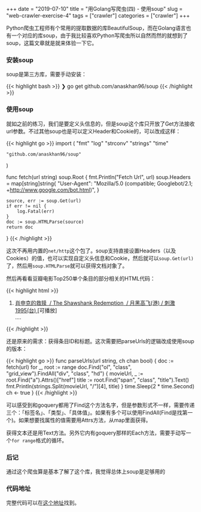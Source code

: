 +++
date = "2019-07-10"
title = "用Golang写爬虫(四) - 使用soup"
slug = "web-crawler-exercise-4"
tags = ["crawler"]
categories = ["crawler"]
+++

Python爬虫工程师有个常用的提取数据的库BeautifulSoup，而在Golang语言也有一个对应的库soup，由于我比较喜欢Python写爬虫所以自然而然的就想到了soup，这篇文章就是就来体验一下它。

### 安装soup

soup是第三方库，需要手动安装：

{{< highlight bash >}}
❯ go get github.com/anaskhan96/soup
{{< /highlight >}}

### 使用soup

就如之前的练习，我们是要定义头信息的，但是soup这个库只开放了Get方法接收url参数。不过其他soup也是可以定义Header和Cookie的，可以改成这样：

{{< highlight go >}}
import (
    "fmt"
    "log"
    "strconv"
    "strings"
    "time"

    "github.com/anaskhan96/soup"
)

func fetch(url string) soup.Root {
    fmt.Println("Fetch Url", url)
    soup.Headers = map[string]string{
        "User-Agent": "Mozilla/5.0 (compatible; Googlebot/2.1; +http://www.google.com/bot.html)",
    }

    source, err := soup.Get(url)
    if err != nil {
        log.Fatal(err)
    }
    doc := soup.HTMLParse(source)
    return doc
}
{{< /highlight >}}

这次不再用内置的`net/http`这个包了。soup支持直接设置Headers（以及Cookies）的值，也可以实现自定义头信息和Cookie，然后就可以`soup.Get(url)`了，然后用`soup.HTMLParse`就可以获得文档对象了。

然后再看看豆瓣电影Top250单个条目的部分相关的HTML代码：

{{< highlight html >}}
<ol class="grid_view">
  <li>
    <div class="item">
      <div class="info">
        <div class="hd">
          <a href="https://movie.douban.com/subject/1292052/" class="">
            <span class="title">肖申克的救赎</span>
            <span class="title">&nbsp;/&nbsp;The Shawshank Redemption</span>
            <span class="other">&nbsp;/&nbsp;月黑高飞(港)  /  刺激1995(台)</span>
          </a>
          <span class="playable">[可播放]</span>
        </div>
      </div>
    </div>
  </li>
  ....
</ol>
{{< /highlight >}}

还是原来的需求：获得条目ID和标题。这次需要把parseUrls的逻辑改成使用soup的版本：

{{< highlight go >}}
func parseUrls(url string, ch chan bool) {
	doc := fetch(url)
	for _, root := range doc.Find("ol", "class", "grid_view").FindAll("div", "class", "hd") {
		movieUrl, _ := root.Find("a").Attrs()["href"]
		title := root.Find("span", "class", "title").Text()
		fmt.Println(strings.Split(movieUrl, "/")[4], title)
	}
	time.Sleep(2 * time.Second)
	ch <- true
}
{{< /highlight >}}

可以感受到和goquery都用了Find这个方法名字，但是参数形式不一样，需要传递三个：「标签名」、「类型」、「具体值」。如果有多个可以使用FindAll(Find是找第一个)。如果想要找属性的值需要用Attrs方法，从map里面获得。

获得文本还是用Text方法。另外它内有goquery那样的Each方法，需要手动写一个`for range`格式的循环。

### 后记

通过这个爬虫算是基本了解了这个库，我觉得总体上soup是足够用的

### 代码地址

完整代码可以在[这个地址](https://github.com/golang-dev/strconv.code/blob/master/soup/doubanCrawler.go)找到。
